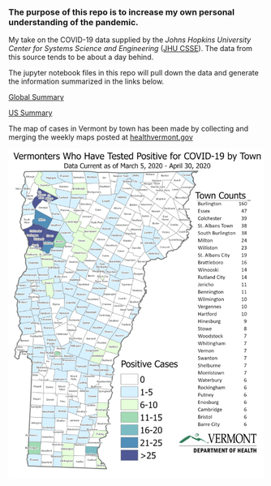 ### The purpose of this repo is to increase my own personal understanding of the pandemic.

My take on the COVID-19 data supplied by the *Johns Hopkins University Center for Systems Science and Engineering* ([JHU CSSE](https://github.com/CSSEGISandData/COVID-19)).  The data from this source tends to be about a day behind. 

The jupyter notebook files in this repo will pull down the data and generate the information summarized in the links below.

[Global Summary](summary_global.md)

[US Summary](summary_us.md)


The map of cases in Vermont by town has been made by collecting and merging the weekly maps posted at [healthvermont.gov](https://www.healthvermont.gov/response/coronavirus-covid-19/current-activity-vermont#town)

![](vt_cases_by_town_animated.gif)

